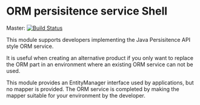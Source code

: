 ORM persisitence service Shell
==============================

Master: [![Build Status](https://travis-ci.com/rindow/rindow-persistence-ormshell.png?branch=master)](https://travis-ci.com/rindow/rindow-persistence-ormshell)

This module supports developers implementing the Java Persisitence API style ORM service.

It is useful when creating an alternative product if you only want to replace the ORM part in an environment where an existing ORM service can not be used.

This module provides an EntityManager interface used by applications, but no mapper is provided. The ORM service is completed by making the mapper suitable for your environment by the developer.

